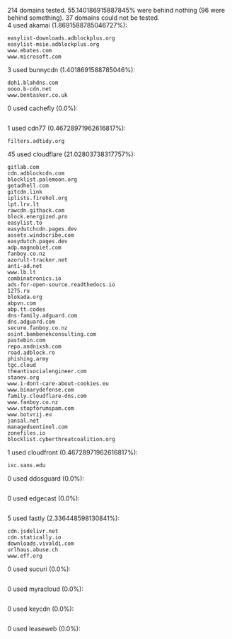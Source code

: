 214 domains tested. 55.140186915887845% were behind nothing (96 were behind something). 37 domains could not be tested.<br>
4 used akamai (1.8691588785046727%):
```
easylist-downloads.adblockplus.org
easylist-msie.adblockplus.org
www.ebates.com
www.microsoft.com
```

3 used bunnycdn (1.4018691588785046%):
```
doh1.blahdns.com
oooo.b-cdn.net
www.bentasker.co.uk
```

0 used cachefly (0.0%):
```

```

1 used cdn77 (0.46728971962616817%):
```
filters.adtidy.org
```

45 used cloudflare (21.02803738317757%):
```
gitlab.com
cdn.adblockcdn.com
blocklist.palemoon.org
getadhell.com
gitcdn.link
iplists.firehol.org
lpt.lrv.lt
rawcdn.githack.com
block.energized.pro
easylist.to
easydutchcdn.pages.dev
assets.windscribe.com
easydutch.pages.dev
adp.magnobiet.com
fanboy.co.nz
azorult-tracker.net
anti-ad.net
www.lb.lt
combinatronics.io
ads-for-open-source.readthedocs.io
1275.ru
blokada.org
abpvn.com
abp.tt.codes
dns-family.adguard.com
dns.adguard.com
secure.fanboy.co.nz
osint.bambenekconsulting.com
pastebin.com
repo.andnixsh.com
road.adblock.ro
phishing.army
tgc.cloud
theantisocialengineer.com
stanev.org
www.i-dont-care-about-cookies.eu
www.binarydefense.com
family.cloudflare-dns.com
www.fanboy.co.nz
www.stopforumspam.com
www.botvrij.eu
jansal.net
managedsentinel.com
zonefiles.io
blocklist.cyberthreatcoalition.org
```

1 used cloudfront (0.46728971962616817%):
```
isc.sans.edu
```

0 used ddosguard (0.0%):
```

```

0 used edgecast (0.0%):
```

```

5 used fastly (2.336448598130841%):
```
cdn.jsdelivr.net
cdn.statically.io
downloads.vivaldi.com
urlhaus.abuse.ch
www.eff.org
```

0 used sucuri (0.0%):
```

```

0 used myracloud (0.0%):
```

```

0 used keycdn (0.0%):
```

```

0 used leaseweb (0.0%):
```

```
